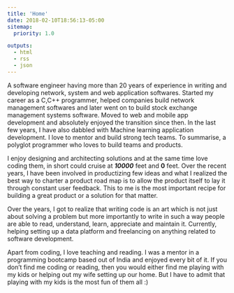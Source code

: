 ```yaml
---
title: 'Home'
date: 2018-02-10T18:56:13-05:00
sitemap:
  priority: 1.0

outputs:
  - html
  - rss
  - json
---
```


A software engineer having more than 20 years of experience in writing and developing network, system and web application softwares. Started my career as a C,C++ programmer, helped companies build network management softwares and later went on to build stock exchange management systems software. Moved to web and mobile app development and absolutely enjoyed the transition since then. In the last few years, I have also dabbled with Machine learning application development. I love to mentor and build strong tech teams. To summarise, a polyglot programmer who loves to build teams and products.

I enjoy designing and architecting solutions and at the same time love coding them, in short could cruise at **_10000_** feet and **0** feet. Over the recent years, I have been involved in productizing few ideas and what I realized the best way to charter a product road map is to allow the product itself to lay it through constant user feedback. This to me is the most important recipe for building a great product or a solution for that matter.

Over the years, I got to realize that writing code is an art which is not just about solving a problem but more importantly to write in such a way people are able to read, understand, learn, appreciate and maintain it. Currently, helping setting up a data platform and freelancing on anything related to software development.

Apart from coding, I love teaching and reading. I was a mentor in a programming bootcamp based out of India and enjoyed every bit of it. If you don’t find me coding or reading, then you would either find me playing with my kids or helping out my wife setting up our home. But I have to admit that playing with my kids is the most fun of them all :)
